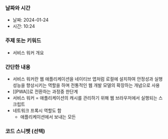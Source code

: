 ### 날짜와 시간

- 날짜: 2024-01-24
- 시간: 10:24

### 주제 또는 키워드
- 서비스 워커 개요

### 간단한 내용
- 서비스 워커란 웹 애플리케이션을 네이티브 앱처럼 로컬에 설치하여 안정성과 실행 성능을 향상시키는 역할을 하며 전통적인 웹 개발 모델의 확장하는 개념으로 사용
- [[PWA]]로 전환하는 과정중 한단계
- 서비스 워커 = 애플리케이션의 캐시를 관리하기 위해 웹 브라우저에서 실행되는 스크립트
- 네트워크 프록시 역할도 함
	- 애플리케이션에서 보내는 모든 
### 코드 스니펫 (선택)

```typescript
```
